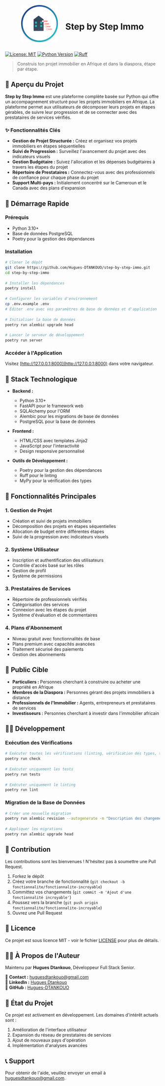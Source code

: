 <div align="center">
  <img src="src/immo/static/images/logo.svg" alt="Logo Step by Step Immo" width="120" style="vertical-align: middle; margin-right: 20px;">
  <h1 style="display: inline-block; vertical-align: middle;">Step by Step Immo</h1>
</div><br>

[![License: MIT](https://img.shields.io/badge/License-MIT-yellow.svg)](LICENSE)
[![Python Version](https://img.shields.io/badge/python-3.10+-blue.svg)](https://www.python.org/downloads/)
[![Ruff](https://img.shields.io/endpoint?url=https://raw.githubusercontent.com/astral-sh/ruff/main/assets/badge/v2.json)](https://github.com/astral-sh/ruff)

> Construis ton projet immobilier en Afrique et dans la diaspora, étape par étape.

## 📌 Aperçu du Projet

**Step by Step Immo** est une plateforme complète basée sur Python qui offre un accompagnement structuré pour les projets immobiliers en Afrique. La plateforme permet aux utilisateurs de décomposer leurs projets en étapes gérables, de suivre leur progression et de se connecter avec des prestataires de services vérifiés.

### ✨ Fonctionnalités Clés

- **Gestion de Projet Structurée :** Créez et organisez vos projets immobiliers en étapes séquentielles
- **Suivi de Progression :** Surveillez l'avancement du projet avec des indicateurs visuels
- **Gestion Budgétaire :** Suivez l'allocation et les dépenses budgétaires à travers les étapes du projet
- **Répertoire de Prestataires :** Connectez-vous avec des professionnels de confiance pour chaque phase du projet
- **Support Multi-pays :** Initialement concentré sur le Cameroun et le Canada avec des plans d'expansion

## 🚀 Démarrage Rapide

### Prérequis

- Python 3.10+
- Base de données PostgreSQL
- Poetry pour la gestion des dépendances

### Installation

```bash
# Cloner le dépôt
git clone https://github.com/Hugues-DTANKOUO/step-by-step-immo.git
cd step-by-step-immo

# Installer les dépendances
poetry install

# Configurer les variables d'environnement
cp .env.example .env
# Éditer .env avec vos paramètres de base de données et d'application

# Initialiser la base de données
poetry run alembic upgrade head

# Lancer le serveur de développement
poetry run server
```

### Accéder à l'Application

Visitez [http://127.0.0.1:8000](http://127.0.0.1:8000) dans votre navigateur.

## 🔧 Stack Technologique

- **Backend :**
  - Python 3.10+
  - FastAPI pour le framework web
  - SQLAlchemy pour l'ORM
  - Alembic pour les migrations de base de données
  - PostgreSQL pour la base de données

- **Frontend :**
  - HTML/CSS avec templates Jinja2
  - JavaScript pour l'interactivité
  - Design responsive personnalisé

- **Outils de Développement :**
  - Poetry pour la gestion des dépendances
  - Ruff pour le linting
  - MyPy pour la vérification des types



## 🌟 Fonctionnalités Principales

### 1. Gestion de Projet
- Création et suivi de projets immobiliers
- Décomposition des projets en étapes séquentielles
- Allocation de budget entre différentes étapes
- Suivi de la progression avec indicateurs visuels

### 2. Système Utilisateur
- Inscription et authentification des utilisateurs
- Contrôle d'accès basé sur les rôles
- Gestion de profil
- Système de permissions

### 3. Prestataires de Services
- Répertoire de professionnels vérifiés
- Catégorisation des services
- Connexion avec les étapes du projet
- Système d'évaluation et de commentaires

### 4. Plans d'Abonnement
- Niveau gratuit avec fonctionnalités de base
- Plans premium avec capacités avancées
- Traitement sécurisé des paiements
- Gestion des abonnements

## 👥 Public Cible

- **Particuliers :** Personnes cherchant à construire ou acheter une propriété en Afrique
- **Membres de la Diaspora :** Personnes gérant des projets immobiliers à distance
- **Professionnels de l'Immobilier :** Agents, entrepreneurs et prestataires de services
- **Investisseurs :** Personnes cherchant à investir dans l'immobilier africain

## 🧑‍💻 Développement

### Exécution des Vérifications

```bash
# Exécuter toutes les vérifications (linting, vérification des types, tests)
poetry run check

# Exécuter uniquement les tests
poetry run tests

# Exécuter uniquement le linting
poetry run lint
```

### Migration de la Base de Données

```bash
# Créer une nouvelle migration
poetry run alembic revision --autogenerate -m "Description des changements"

# Appliquer les migrations
poetry run alembic upgrade head
```

## 🤝 Contribution

Les contributions sont les bienvenues ! N'hésitez pas à soumettre une Pull Request.

1. Forkez le dépôt
2. Créez votre branche de fonctionnalité (`git checkout -b fonctionnalite/fonctionnalite-incroyable`)
3. Committez vos changements (`git commit -m 'Ajout d'une fonctionnalité incroyable'`)
4. Poussez vers la branche (`git push origin fonctionnalite/fonctionnalite-incroyable`)
5. Ouvrez une Pull Request

## 📄 Licence

Ce projet est sous licence MIT - voir le fichier [LICENSE](LICENSE) pour plus de détails.

## 🧑‍💻 À Propos de l'Auteur

Maintenu par **Hugues Dtankouo**, Développeur Full Stack Senior.

📧 **Contact :** [huguesdtankouo@gmail.com](mailto:huguesdtankouo@gmail.com)  
🔗 **LinkedIn :** [Hugues Dtankouo](https://www.linkedin.com/in/dtankouo)  
🔗 **GitHub :** [Hugues-DTANKOUO](https://github.com/Hugues-DTANKOUO)

## 🚧 État du Projet

Ce projet est activement en développement. Les domaines d'intérêt actuels sont :
1. Amélioration de l'interface utilisateur
2. Expansion du réseau de prestataires de services
3. Ajout de nouveaux pays d'opération
4. Implémentation d'analyses avancées

## 📞 Support

Pour obtenir de l'aide, veuillez envoyer un email à [huguesdtankouo@gmail.com](mailto:huguesdtankouo@gmail.com).